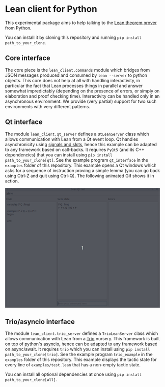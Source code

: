 # Lean client for Python

This experimental package aims to help talking to the 
[Lean theorem prover](http://leanprover.github.io/) from Python.

You can install it by cloning this repository and running 
`pip install path_to_your_clone`. 

## Core interface

The core piece is the `lean_client.commands` module which bridges from JSON
messages produced and consumed by `lean --server` to python objects.
This core does not help at all with handling interactivity, in
particular the fact that Lean processes things in parallel and answer
somewhat impredictably (depending on the presence of errors, or simply
on elaboration and proof checking time). Interactivity can be handled
only in an asynchronous environment. We provide (very partial) support
for two such environments with very different patterns. 

## Qt interface

The module `lean_client.qt_server` defines a `QtLeanServer` class which
allows communication with Lean from a Qt event loop. 
Qt handles asynchronicity using 
[signals and slots](https://doc.qt.io/qt-5/signalsandslots.html), hence
this example can be adapted to any framework based on call-backs.
It requires `PyQt5` (and its C++ dependencies) that you can install
using `pip install path_to_your_clone[qt]`. See the example program
`qt_interface` in the `examples` folder of this repository. This example
opens a Qt windows which asks for a sequence of instruction proving a
simple lemma (you can go back using Ctrl-Z and quit using Ctrl-Q).  The
following animated Gif shows it in action.

![Image of qt_interface](examples/lean_qt.gif)

## Trio/asyncio interface

The module `lean_client.trio_server` defines a `TrioLeanServer` class which
allows communication with Lean from a
[Trio](https://trio.readthedocs.io/en/stable/) nursery. This framework
is built on top of python's
[asyncio](https://docs.python.org/fr/3/library/asyncio.html), hence can
be adapted to any framework based on async/await.
It requires `trio` which you can install using `pip install
path_to_your_clone[trio]`. See the example program `trio_example` in the
`examples` folder of this repository. This example displays the tactic state for
every line of `examples/test.lean` that has a non-empty tactic state.

You can install all optional dependencies at once using 
`pip install path_to_your_clone[all]`.
